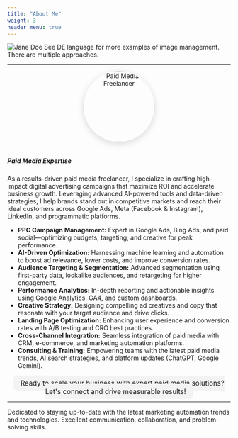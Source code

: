 ```yaml
---
title: "About Me"
weight: 3
header_menu: true
---
```


<!-- 
Neither embedded figure shortcode, nor Markdown hook were able to render image from asset. 
You would have to .Resouces.GetMatch via custom shortcode.
![Jane Doe](/images/asset-happy-ethnic-woman-sitting-at-table-with-laptop-3769021.jpg) 
-->
![Jane Doe](/images/static-happy-ethnic-woman-sitting-at-table-with-laptop-3769021.jpg)
See DE language for more examples of image management. There are multiple approaches.

---

<div align="center">
    <img src="/images/static-happy-ethnic-woman-sitting-at-table-with-laptop-3769021.jpg" alt="Paid Media Freelancer" style="border-radius: 50%; width: 160px; box-shadow: 0 4px 16px rgba(0,0,0,0.15); margin-bottom: 1em;">
</div>

##### Paid Media Expertise

As a results-driven paid media freelancer, I specialize in crafting high-impact digital advertising campaigns that maximize ROI and accelerate business growth. Leveraging advanced AI-powered tools and data-driven strategies, I help brands stand out in competitive markets and reach their ideal customers across Google Ads, Meta (Facebook & Instagram), LinkedIn, and programmatic platforms.

<ul>
    <li><strong>PPC Campaign Management:</strong> Expert in Google Ads, Bing Ads, and paid social—optimizing budgets, targeting, and creative for peak performance.</li>
    <li><strong>AI-Driven Optimization:</strong> Harnessing machine learning and automation to boost ad relevance, lower costs, and improve conversion rates.</li>
    <li><strong>Audience Targeting & Segmentation:</strong> Advanced segmentation using first-party data, lookalike audiences, and retargeting for higher engagement.</li>
    <li><strong>Performance Analytics:</strong> In-depth reporting and actionable insights using Google Analytics, GA4, and custom dashboards.</li>
    <li><strong>Creative Strategy:</strong> Designing compelling ad creatives and copy that resonate with your target audience and drive clicks.</li>
    <li><strong>Landing Page Optimization:</strong> Enhancing user experience and conversion rates with A/B testing and CRO best practices.</li>
    <li><strong>Cross-Channel Integration:</strong> Seamless integration of paid media with CRM, e-commerce, and marketing automation platforms.</li>
    <li><strong>Consulting & Training:</strong> Empowering teams with the latest paid media trends, AI search strategies, and platform updates (ChatGPT, Google Gemini).</li>
</ul>

<div style="margin-top: 1.5em; text-align: center;">
    <span style="background: #f3f3f3; padding: 0.5em 1em; border-radius: 8px; font-size: 1.1em;">
        Ready to scale your business with expert paid media solutions? Let's connect and drive measurable results!
    </span>
</div>

----

Dedicated to staying up-to-date with the latest marketing automation trends and technologies. Excellent communication, collaboration, and problem-solving skills.
